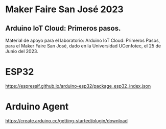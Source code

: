 # Maker Faire San José 2023
## Arduino IoT Cloud: Primeros pasos.
Material de apoyo para el laboratorio: Arduino IoT Cloud: Primeros Pasos, para el Maker Faire San José, dado en la Universidad UCenfotec, el 25 de Junio del 2023.


# ESP32
https://espressif.github.io/arduino-esp32/package_esp32_index.json

# Arduino Agent
https://create.arduino.cc/getting-started/plugin/download
